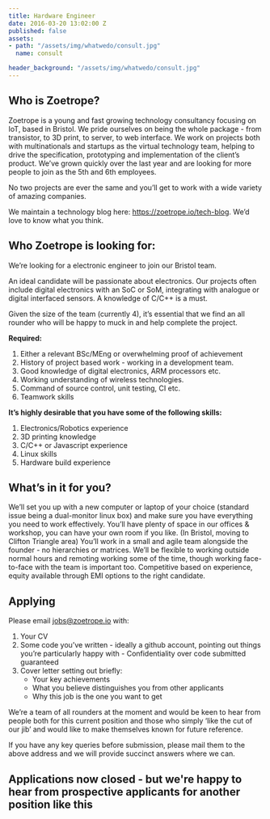 ```yaml
---
title: Hardware Engineer
date: 2016-03-20 13:02:00 Z
published: false
assets:
- path: "/assets/img/whatwedo/consult.jpg"
  name: consult

header_background: "/assets/img/whatwedo/consult.jpg"
---
```


## Who is Zoetrope?
Zoetrope is a young and fast growing technology consultancy focusing on IoT, based in Bristol. We pride ourselves on being the whole package - from transistor, to 3D print, to server, to web interface. We work on projects both with multinationals and startups as the virtual technology team, helping to drive the specification, prototyping and implementation of the client’s product. We’ve grown quickly over the last year and are looking for more people to join as the 5th and 6th employees.

No two projects are ever the same and you’ll get to work with a wide variety of amazing companies.

We maintain a technology blog here: https://zoetrope.io/tech-blog. We’d love to know what you think.

## Who Zoetrope is looking for:
We’re looking for a electronic engineer to join our Bristol team.

An ideal candidate will be passionate about electronics. Our projects often include digital electronics with an SoC or SoM, integrating with analogue or digital interfaced sensors. A knowledge of C/C++ is a must.

Given the size of the team (currently 4), it’s essential that we find an all rounder who will be happy to muck in and help complete the project.

**Required:**
1. Either a relevant BSc/MEng or overwhelming proof of achievement
2. History of project based work - working in a development team. 
3. Good knowledge of digital electronics, ARM processors etc.
4. Working understanding of wireless technologies.
5. Command of source control, unit testing, CI etc.
6. Teamwork skills

**It’s highly desirable that you have some of the following skills:**
1. Electronics/Robotics experience
2. 3D printing knowledge
3. C/C++ or Javascript experience
4. Linux skills
5. Hardware build experience

## What’s in it for you?

We’ll set you up with a new computer or laptop of your choice (standard issue being a dual-monitor linux box) and make sure you have everything you need to work effectively.
You’ll have plenty of space in our offices & workshop, you can have your own room if you like. (In Bristol, moving to Clifton Triangle area)
You’ll work in a small and agile team alongside the founder - no hierarchies or matrices.
We’ll be flexible to working outside normal hours and remoting working some of the time, though working face-to-face with the team is important too.
Competitive based on experience, equity available through EMI options to the right candidate.

## Applying
Please email jobs@zoetrope.io with:
1. Your CV
2. Some code you’ve written - ideally a github account, pointing out things you’re particularly happy with - Confidentiality over code submitted guaranteed
3. Cover letter setting out briefly: 
   * Your key achievements
   * What you believe distinguishes you from other applicants
   * Why this job is the one you want to get

We’re a team of all rounders at the moment and would be keen to hear from people both for this current position and those who simply ‘like the cut of our jib’ and would like to make themselves known for future reference.

If you have any key queries before submission, please mail them to the above address and we will provide succinct answers where we can. 

## Applications now closed - but we're happy to hear from prospective applicants for another position like this
